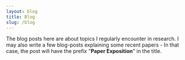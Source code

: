 ```yaml
---
layout: blog
title: Blog
slug: /blog
---
```


The blog posts here are about topics I regularly encounter in research. I may also write a few blog-posts explaining some recent papers - In that case, the post will have the prefix "**Paper Exposition**" in the title.
<br />
